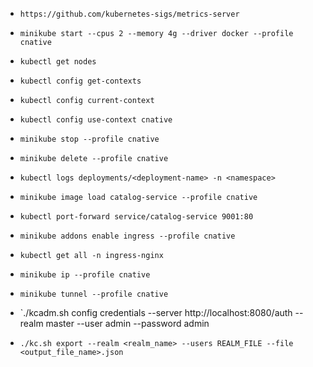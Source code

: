 
- `https://github.com/kubernetes-sigs/metrics-server`

- `minikube start --cpus 2 --memory 4g --driver docker --profile cnative`
- `kubectl get nodes`
- `kubectl config get-contexts`
- `kubectl config current-context`
- `kubectl config use-context cnative`
- `minikube stop --profile cnative`
- `minikube delete --profile cnative`
- `kubectl logs deployments/<deployment-name> -n <namespace>`
- `minikube image load catalog-service --profile cnative`
- `kubectl port-forward service/catalog-service 9001:80`

- `minikube addons enable ingress --profile cnative`
- `kubectl get all -n ingress-nginx`
- `minikube ip --profile cnative`
- `minikube tunnel --profile cnative`


- `./kcadm.sh config credentials --server http://localhost:8080/auth --realm master --user admin --password admin
- `./kc.sh export --realm <realm_name> --users REALM_FILE --file <output_file_name>.json`
